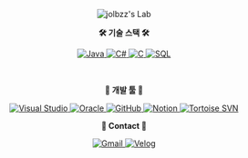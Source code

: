 <p align="center">
  <img src="[https://your-repository-url.com/path-to-your-gif.gif](https://imgur.com/a/kMQUBgt)" alt="jolbzz's Lab"/>
</p>

<style>
@keyframes sparkle {
  0% {
    text-shadow: 0 0 5px #FFD700, 0 0 10px #FFD700, 0 0 15px #FFD700, 0 0 20px #FFD700, 0 0 25px #FFD700;
  }
  50% {
    text-shadow: 0 0 20px #FFD700, 0 0 30px #FFD700, 0 0 40px #FFD700, 0 0 50px #FFD700, 0 0 60px #FFD700;
  }
  100% {
    text-shadow: 0 0 10px #FFD700, 0 0 15px #FFD700, 0 0 20px #FFD700, 0 0 25px #FFD700, 0 0 35px #FFD700;
  }
}
</style>


<p align="center">
  <strong>🛠️ 기술 스택 🛠️</strong>
</p>

<p align="center">
  <a href="https://www.java.com/" target="_blank">
    <img src="https://img.shields.io/badge/Java-ED8B00?style=flat-square&logo=java&logoColor=white" alt="Java"/>
  </a>
  <a href="https://learn.microsoft.com/en-us/dotnet/csharp/" target="_blank">
    <img src="https://img.shields.io/badge/C%23-239120?style=flat-square&logo=csharp&logoColor=white" alt="C#"/>
  </a>
  <a href="https://www.iso.org/standard/63555.html" target="_blank">
    <img src="https://img.shields.io/badge/C-A8B9CC?style=flat-square&logo=c&logoColor=white" alt="C"/>
  </a>
  <a href="https://en.wikipedia.org/wiki/SQL" target="_blank">
    <img src="https://img.shields.io/badge/SQL-003B57?style=flat-square&logo=sqlite&logoColor=white" alt="SQL"/>
  </a>
</p>

<br>

<p align="center">
  <strong>🌟 개발 툴 🌟</strong>
</p>

<p align="center">
  <a href="https://visualstudio.microsoft.com/" target="_blank">
    <img src="https://img.shields.io/badge/Visual%20Studio-5C2D91?style=flat-square&logo=visual-studio&logoColor=white" alt="Visual Studio"/>
  </a>
  <a href="https://www.oracle.com/" target="_blank">
    <img src="https://img.shields.io/badge/Oracle-F80000?style=flat-square&logo=oracle&logoColor=white" alt="Oracle"/>
  </a>
  <a href="https://github.com/" target="_blank">
    <img src="https://img.shields.io/badge/GitHub-181717?style=flat-square&logo=github&logoColor=white" alt="GitHub"/>
  </a>
  <a href="https://www.notion.so/" target="_blank">
    <img src="https://img.shields.io/badge/Notion-000000?style=flat-square&logo=notion&logoColor=white" alt="Notion"/>
  </a>
  <a href="https://tortoisesvn.net/" target="_blank">
    <img src="https://img.shields.io/badge/TortoiseSVN-000000?style=flat-square&logo=tortoise-svn&logoColor=white" alt="Tortoise SVN"/>
  </a>
</p>

<p align="center">
  <strong>📧 Contact 📧</strong>
</p>

<p align="center">
  <a href="mailto:ksh120377@gmail.com" target="_blank">
    <img src="https://img.shields.io/badge/Gmail-FF4F00?style=flat-square&logo=gmail&logoColor=white" alt="Gmail"/>
  </a>
  <a href="https://velog.io/@jolbzz" target="_blank">
    <img src="https://img.shields.io/badge/Velog-20C997?style=flat-square&logo=velog&logoColor=white" alt="Velog"/>
  </a>
</p>
